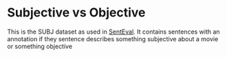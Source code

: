 # Subjective vs Objective

This is the SUBJ dataset as used in [SentEval](https://github.com/facebookresearch/SentEval). It contains sentences with an annotation if they sentence describes something subjective about a movie or something objective